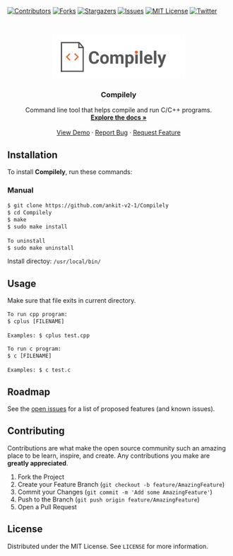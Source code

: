 
<!-- PROJECT SHIELDS -->
<!--
*** I'm using markdown "reference style" links for readability.
*** Reference links are enclosed in brackets [ ] instead of parentheses ( ).
*** See the bottom of this document for the declaration of the reference variables
*** for contributors-url, forks-url, etc. This is an optional, concise syntax you may use.
*** https://www.markdownguide.org/basic-syntax/#reference-style-links
-->
[![Contributors][contributors-shield]][contributors-url]
[![Forks][forks-shield]][forks-url]
[![Stargazers][stars-shield]][stars-url]
[![Issues][issues-shield]][issues-url]
[![MIT License][license-shield]][license-url]
[![Twitter][twitter-shield]][twitter-url]




<!-- PROJECT LOGO -->
<br />
<p align="center">
  <a href="https://github.com/ankit-v2-1/Compilely">
    <img src="https://github.com/ankit-v2-1/Compilely/blob/dev/assets/logo.png" alt="Logo" width="304" height="100">
  </a>

  <h3 align="center">Compilely</h3>

  <p align="center">
   Command line tool that helps compile and run C/C++ programs.
    <br />
    <a href="https://github.com/ankit-v2-1/Compilely"><strong>Explore the docs »</strong></a>
    <br />
    <br />
    <a href="https://github.com/ankit-v2-1/Compilely/blob/dev/README.md">View Demo</a>
    ·
    <a href="https://github.com/ankit-v2-1/Compilely/issues">Report Bug</a>
    ·
    <a href="https://github.com/ankit-v2-1/Compilely/issues">Request Feature</a>
  </p>
</p>




## Installation
To install **Compilely**, run these commands:

### Manual
```
$ git clone https://github.com/ankit-v2-1/Compilely
$ cd Compilely
$ make
$ sudo make install

To uninstall
$ sudo make uninstall
```
Install directoy: ``/usr/local/bin/``

## Usage
Make sure that file exits in current directory.

```
To run cpp program:
$ cplus [FILENAME]

Examples: $ cplus test.cpp
```
```
To run c program:
$ c [FILENAME]

Examples: $ c test.c
```


<!-- ROADMAP -->
## Roadmap

See the [open issues](https://github.com/ankit-v2-1/Compilely/issues) for a list of proposed features (and known issues).



<!-- CONTRIBUTING -->
## Contributing

Contributions are what make the open source community such an amazing place to be learn, inspire, and create. Any contributions you make are **greatly appreciated**.

1. Fork the Project
2. Create your Feature Branch (`git checkout -b feature/AmazingFeature`)
3. Commit your Changes (`git commit -m 'Add some AmazingFeature'`)
4. Push to the Branch (`git push origin feature/AmazingFeature`)
5. Open a Pull Request



<!-- LICENSE -->
## License

Distributed under the MIT License. See `LICENSE` for more information.









<!-- MARKDOWN LINKS & IMAGES -->
<!-- https://www.markdownguide.org/basic-syntax/#reference-style-links -->
[contributors-shield]: https://img.shields.io/github/contributors/ankit-v2-1/Compilely.svg?style=for-the-badge
[contributors-url]: https://github.com/ankit-v2-1/Compilely/graphs/contributors
[forks-shield]: https://img.shields.io/github/forks/ankit-v2-1/Compilely.svg?style=for-the-badge
[forks-url]: https://github.com/ankit-v2-1/Compilely/network/members
[stars-shield]: https://img.shields.io/github/stars/ankit-v2-1/Compilely.svg?style=for-the-badge
[stars-url]: https://github.com/ankit-v2-1/Compilely/stargazers
[issues-shield]: https://img.shields.io/github/issues/ankit-v2-1/Compilely.svg?style=for-the-badge
[issues-url]: https://github.com/ankit-v2-1/Compilely/issues
[license-shield]: https://img.shields.io/github/license/ankit-v2-1/Compilely.svg?style=for-the-badge
[license-url]: https://github.com/ankit-v2-1/Compilely/blob/dev/LICENSE
[twitter-shield]: https://img.shields.io/twitter/follow/ankit_v2_1?style=for-the-badge&color=09f&labelColor=black.svg&logo=twitter&label=@ankit_v2_1
[twitter-url]: https://twitter.com/ankit_v2_1

